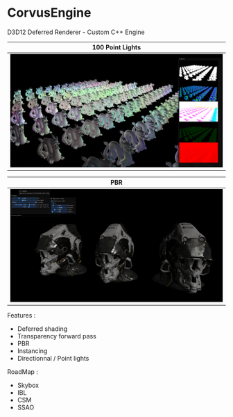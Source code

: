 # CorvusEngine
D3D12 Deferred Renderer - Custom C++ Engine

| 100 Point Lights |
|---|
| ![](Assets/PointLights.png) |

| PBR |
|---|
| ![](Assets/PBR.png) |

Features :
* Deferred shading
* Transparency forward pass
* PBR
* Instancing
* Directionnal / Point lights

RoadMap :
* Skybox
* IBL
* CSM
* SSAO
